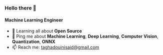 ### Hello there 👋

#### Machine Learning Engineer

- 🌱 Learning all about **Open Source**
- 💬 Ping me about **Machine Learning**, **Deep Learning**, **Computer Vision**, **Quantization**, **ONNX**
- 📫 Reach me: [taghadouinisaid@gmail.com](taghadouinisaid@gmail.com)


